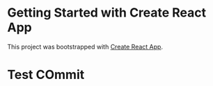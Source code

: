 # Getting Started with Create React App

This project was bootstrapped with [Create React App](https://github.com/facebook/create-react-app).

# Test COmmit